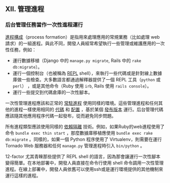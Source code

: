 ## XII. 管理進程
### 后台管理任務當作一次性進程運行

[進程構成](./concurrency)（process formation）是指用來處理應用的常規業務（比如處理 web 請求）的一組進程。與此不同，開發人員經常希望執行一些管理或維護應用的一次性任務，例如：

* 運行數據移植（Django 中的 `manage.py migrate`, Rails 中的 `rake db:migrate`）。
* 運行一個控制台（也被稱為 [REPL](http://en.wikipedia.org/wiki/Read-eval-print_loop) shell），來執行一些代碼或是針對線上數據庫做一些檢查。大多數語言都通過解釋器提供了一個 REPL 工具（`python` 或 `perl`） ，或是其他命令（Ruby 使用 `irb`, Rails 使用 `rails console`）。
* 運行一些提交到代碼倉庫的一次性腳本。

一次性管理進程應該和正常的 [常駐進程](./processes) 使用同樣的環境。這些管理進程和任何其他的進程一樣使用相同的 [代碼](./codebase) 和 [配置](./config) ，基於某個 [發布版本](./build-release-run) 運行。后台管理代碼應該隨其他應用程序代碼一起發布，從而避免同步問題。

所有進程類型應該使用同樣的 [依賴隔離](./dependencies) 技術。例如，如果Ruby的web進程使用了命令 `bundle exec thin start` ，那麼數據庫移植應使用 `bundle exec rake db:migrate` 。同樣的，如果一個 Python 程序使用了 Virtualenv，則需要在運行 Tornado Web 服務器和任何 `manage.py` 管理進程時引入 `bin/python` 。

12-factor 尤其青睞那些提供了 REPL shell 的語言，因為那會讓運行一次性腳本變得簡單。在本地部署中，開發人員直接在命令行使用 shell 命令調用一次性管理進程。在線上部署中，開發人員依舊可以使用ssh或是運行環境提供的其他機制來運行這樣的進程。
